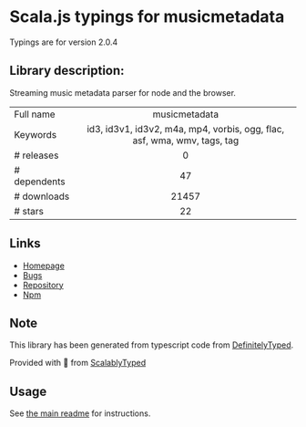
# Scala.js typings for musicmetadata

Typings are for version 2.0.4

## Library description:
Streaming music metadata parser for node and the browser.

|                    |                 |
| ------------------ | :-------------: |
| Full name          | musicmetadata |
| Keywords           | id3, id3v1, id3v2, m4a, mp4, vorbis, ogg, flac, asf, wma, wmv, tags, tag |
| # releases         | 0 |
| # dependents       | 47 |
| # downloads        | 21457 |
| # stars            | 22 |

## Links
- [Homepage](https://github.com/leetreveil/musicmetadata#readme)
- [Bugs](https://github.com/leetreveil/musicmetadata/issues)
- [Repository](https://github.com/leetreveil/musicmetadata)
- [Npm](https://www.npmjs.com/package/musicmetadata)
    


## Note
This library has been generated from typescript code from [DefinitelyTyped](https://definitelytyped.org).

Provided with :purple_heart: from [ScalablyTyped](https://github.com/oyvindberg/ScalablyTyped)

## Usage
See [the main readme](../../readme.md) for instructions.


